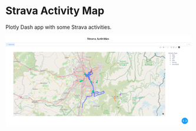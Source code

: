# Strava Activity Map

Plotly Dash app with some Strava activities. 

![Strava Map](/img/strava_map.PNG)